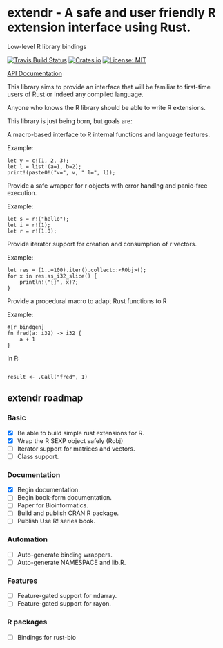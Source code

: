 # extendr - A safe and user friendly R extension interface using Rust.

Low-level R library bindings

[![Travis Build Status](https://api.travis-ci.org/extendr/extendr.svg?branch=master)](https://travis-ci.org/extendr/extendr)
[![Crates.io](http://meritbadge.herokuapp.com/extendr-api)](https://crates.io/crates/extendr)
[![License: MIT](https://img.shields.io/badge/License-MIT-yellow.svg)](https://opensource.org/licenses/MIT)

[API Documentation](https://extendr.github.io/extendr/master/extendr/index.html)

This library aims to provide an interface that will be familiar to
first-time users of Rust or indeed any compiled language.

Anyone who knows the R library should be able to write R extensions.


This library is just being born, but goals are:

A macro-based interface to R internal functions and language
features.

Example:

```
let v = c!(1, 2, 3);
let l = list!(a=1, b=2);
print!(paste0!("v=", v, " l=", l));
```

Provide a safe wrapper for r objects with error handlng
and panic-free execution.

Example:

```
let s = r!("hello");
let i = r!(1);
let r = r!(1.0);
```

Provide iterator support for creation and consumption of r vectors.

Example:

```
let res = (1..=100).iter().collect::<RObj>();
for x in res.as_i32_slice() {
    println!("{}", x)?;
}
```

Provide a procedural macro to adapt Rust functions to R

Example:

```
#[r_bindgen]
fn fred(a: i32) -> i32 {
    a + 1
}
```

In R:

```

result <- .Call("fred", 1)

```

## extendr roadmap

### Basic
- [x] Be able to build simple rust extensions for R.
- [x] Wrap the R SEXP object safely (Robj)
- [ ] Iterator support for matrices and vectors.
- [ ] Class support.

### Documentation
- [x] Begin documentation.
- [ ] Begin book-form documentation.
- [ ] Paper for Bioinformatics.
- [ ] Build and publish CRAN R package.
- [ ] Publish Use R! series book.

### Automation
- [ ] Auto-generate binding wrappers.
- [ ] Auto-generate NAMESPACE and lib.R.

### Features
- [ ] Feature-gated support for ndarray.
- [ ] Feature-gated support for rayon.

### R packages
- [ ] Bindings for rust-bio

